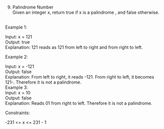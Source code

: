 9. Palindrome Number
   <br>
Given an integer x, return true if x is a 
palindrome
, and false otherwise.

 
<br>
Example 1:

Input: x = 121
<br>
Output: true
<br>
Explanation: 121 reads as 121 from left to right and from right to left.
<br>

Example 2:

Input: x = -121
<br>
Output: false
<br>
Explanation: From left to right, it reads -121. From right to left, it becomes 121-. Therefore it is not a palindrome.
<br>
Example 3:
<br>
Input: x = 10
<br>
Output: false
<br>
Explanation: Reads 01 from right to left. Therefore it is not a palindrome.
 

Constraints:
<br>

-231 <= x <= 231 - 1
 
